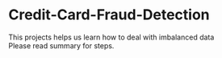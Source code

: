 # Credit-Card-Fraud-Detection<br>

This projects helps us learn how to deal with imbalanced data<br>
Please read summary for steps.
